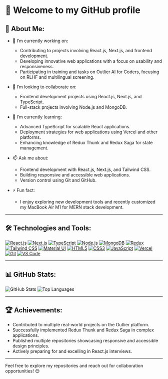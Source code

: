 # 👋 Welcome to my GitHub profile

## 🚀 About Me:
- 🔭 I’m currently working on:
  - Contributing to projects involving React.js, Next.js, and frontend development.
  - Developing innovative web applications with a focus on usability and responsiveness.
  - Participating in training and tasks on Outlier AI for Coders, focusing on RLHF and multilingual screening.

- 🤝 I’m looking to collaborate on:
  - Frontend development projects using React.js, Next.js, and TypeScript.
  - Full-stack projects involving Node.js and MongoDB.

- 🌱 I’m currently learning:
  - Advanced TypeScript for scalable React applications.
  - Deployment strategies for web applications using Vercel and other platforms.
  - Enhancing knowledge of Redux Thunk and Redux Saga for state management.

- 📫 Ask me about:
  - Frontend development with React.js, Next.js, and Tailwind CSS.
  - Building responsive and accessible web applications.
  - Version control using Git and GitHub.

- ⚡ Fun fact:
  - I enjoy exploring new development tools and recently customized my MacBook Air M1 for MERN stack development.

---

## 🛠️ Technologies and Tools:
[![React.js](https://img.shields.io/badge/React.js-black?style=flat-square&logo=react)](https://reactjs.org/)
[![Next.js](https://img.shields.io/badge/Next.js-black?style=flat-square&logo=next.js)](https://nextjs.org/)
[![TypeScript](https://img.shields.io/badge/TypeScript-black?style=flat-square&logo=typescript)](https://www.typescriptlang.org/)
[![Node.js](https://img.shields.io/badge/Node.js-black?style=flat-square&logo=node.js)](https://nodejs.org/)
[![MongoDB](https://img.shields.io/badge/MongoDB-black?style=flat-square&logo=mongodb)](https://www.mongodb.com/)
[![Redux](https://img.shields.io/badge/Redux-black?style=flat-square&logo=redux)](https://redux.js.org/)
[![Tailwind CSS](https://img.shields.io/badge/Tailwind%20CSS-black?style=flat-square&logo=tailwind-css)](https://tailwindcss.com/)
[![Material UI](https://img.shields.io/badge/Material--UI-black?style=flat-square&logo=mui)](https://mui.com/)
[![HTML5](https://img.shields.io/badge/HTML5-black?style=flat-square&logo=html5)](https://developer.mozilla.org/en-US/docs/Web/HTML)
[![CSS3](https://img.shields.io/badge/CSS3-black?style=flat-square&logo=css3)](https://developer.mozilla.org/en-US/docs/Web/CSS)
[![JavaScript](https://img.shields.io/badge/JavaScript-black?style=flat-square&logo=javascript)](https://developer.mozilla.org/en-US/docs/Web/JavaScript)
[![Vercel](https://img.shields.io/badge/Vercel-black?style=flat-square&logo=vercel)](https://vercel.com/)
[![Git](https://img.shields.io/badge/Git-black?style=flat-square&logo=git)](https://git-scm.com/)
[![VS Code](https://img.shields.io/badge/VS%20Code-black?style=flat-square&logo=visual-studio-code)](https://code.visualstudio.com/)

---

## 📊 GitHub Stats:
![GitHub Stats](https://github-readme-stats.vercel.app/api?username=YourGitHubUsername&show_icons=true&theme=radical)
![Top Languages](https://github-readme-stats.vercel.app/api/top-langs/?username=YourGitHubUsername&layout=compact&theme=radical)

---

## 🏆 Achievements:
- Contributed to multiple real-world projects on the Outlier platform.
- Successfully implemented Redux Thunk and Redux Saga in complex applications.
- Published multiple repositories showcasing responsive and accessible design principles.
- Actively preparing for and excelling in React.js interviews.

---

Feel free to explore my repositories and reach out for collaboration opportunities! 😊
